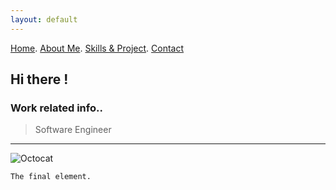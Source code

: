 ```yaml
---
layout: default
---
```


[Home](./another-page.html). [About Me](./another-page.html). [Skills & Project](./another-page.html). [Contact](./another-page.html)

## Hi there !
### Work related info..

> Software Engineer
* * *
![Octocat](https://github.githubassets.com/images/icons/emoji/octocat.png)

```
The final element.
```
